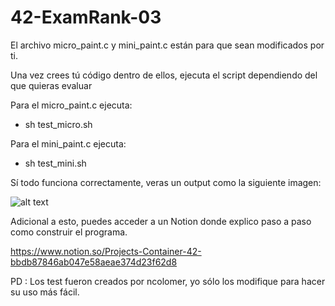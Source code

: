 # 42-ExamRank-03

El archivo micro_paint.c y mini_paint.c están para que sean modificados por ti.

Una vez crees tú código dentro de ellos, ejecuta el script dependiendo del que quieras evaluar

Para el micro_paint.c ejecuta:
* sh test_micro.sh

Para el mini_paint.c ejecuta:
* sh test_mini.sh

Sí todo funciona correctamente, veras un output como la siguiente imagen:

![alt text](https://github.com/abello-r/42-ExamRank-03/blob/master/srcs/test.png)

Adicional a esto, puedes acceder a un Notion donde explico paso a paso como construir el programa.

https://www.notion.so/Projects-Container-42-bbdb87846ab047e58aeae374d23f62d8

PD : Los test fueron creados por ncolomer, yo sólo los modifique para hacer su uso más fácil.
